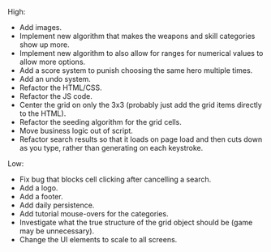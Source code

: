 High:
* Add images.
* Implement new algorithm that makes the weapons
  and skill categories show up more.
* Implement new algorithm to also allow for ranges for numerical values to allow
  more options.
* Add a score system to punish choosing the
  same hero multiple times.
* Add an undo system.
* Refactor the HTML/CSS.
* Refactor the JS code.
* Center the grid on only the 3x3 (probably just add the grid items directly
  to the HTML).
* Refactor the seeding algorithm for the grid cells.
* Move business logic out of script.
* Refactor search results so that it loads on page load and then cuts down as you type,
  rather than generating on each keystroke.

Low:
* Fix bug that blocks cell clicking after cancelling
  a search.
* Add a logo.
* Add a footer.
* Add daily persistence.
* Add tutorial mouse-overs for the categories.
* Investigate what the true structure of the grid object should be (game may be unnecessary).
* Change the UI elements to scale to all screens.